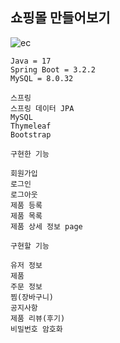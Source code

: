 <h2>쇼핑몰 만들어보기</h2>

![ec](https://github.com/DongUk-Shin/eCommerce/assets/55849838/96fcb9b2-b314-4806-aa67-bb49673c3523)


``` Version 
Java = 17 
Spring Boot = 3.2.2
MySQL = 8.0.32
```

```
스프링
스프링 데이터 JPA
MySQL
Thymeleaf
Bootstrap
```

```
구현한 기능

회원가입
로그인
로그아웃
제품 등록
제품 목록
제품 상세 정보 page
```

```
구현할 기능

유저 정보 
제품 
주문 정보 
찜(장바구니) 
공지사항
제품 리뷰(후기)
비밀번호 암호화

```
